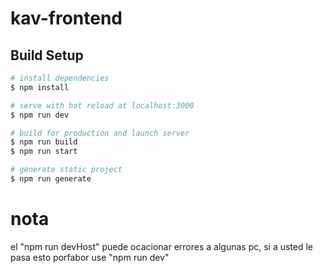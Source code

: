 # kav-frontend

## Build Setup

```bash
# install dependencies
$ npm install

# serve with hot reload at localhost:3000
$ npm run dev

# build for production and launch server
$ npm run build
$ npm run start

# generate static project
$ npm run generate
```

# nota

el "npm run devHost" puede ocacionar errores a algunas pc,
si a usted le pasa esto porfabor use "npm run dev"
